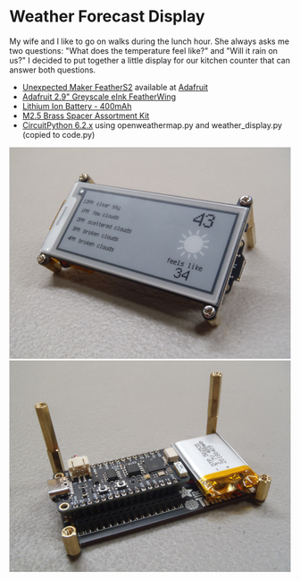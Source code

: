 # Weather Forecast Display

My wife and I like to go on walks during the lunch hour. She always asks me two questions: "What does the temperature feel like?" and "Will it rain on us?" I decided to put together a little display for our kitchen counter that can answer both questions.

* [Unexpected Maker FeatherS2](https://feathers2.io/) available at [Adafruit](https://www.adafruit.com/product/4769)
* [Adafruit 2.9" Greyscale eInk FeatherWing](https://www.adafruit.com/product/4777)
* [Lithium Ion Battery - 400mAh](https://www.sparkfun.com/products/13851)
* [M2.5 Brass Spacer Assortment Kit](https://amzn.com/B075K3QBMX)
* [CircuitPython 6.2.x](https://circuitpython.org/board/unexpectedmaker_feathers2/) using openweathermap.py and weather_display.py (copied to code.py)

![Project Photo](display_front.png)
![Project Photo](display_back.png)
